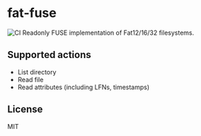 # fat-fuse
![CI](https://github.com/YC/fat-fuse/workflows/CI/badge.svg)
Readonly FUSE implementation of Fat12/16/32 filesystems.

## Supported actions
- List directory
- Read file
- Read attributes (including LFNs, timestamps)

## License
MIT
